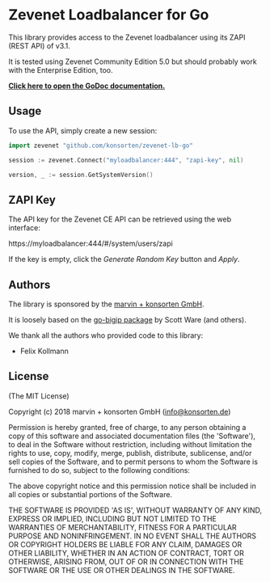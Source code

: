 # Zevenet Loadbalancer for Go

This library provides access to the Zevenet loadbalancer using its ZAPI (REST API) of v3.1.

It is tested using Zevenet Community Edition 5.0 but should probably work with the Enterprise Edition, too.

**[Click here to open the GoDoc documentation.](https://godoc.org/github.com/konsorten/zevenet-lb-go)**

## Usage

To use the API, simply create a new session:

```go
import zevenet "github.com/konsorten/zevenet-lb-go"

session := zevenet.Connect("myloadbalancer:444", "zapi-key", nil)

version, _ := session.GetSystemVersion()
```

## ZAPI Key

The API key for the Zevenet CE API can be retrieved using the web interface:

https://myloadbalancer:444/#/system/users/zapi

If the key is empty, click the *Generate Random Key* button and *Apply*.

## Authors

The library is sponsored by the [marvin + konsorten GmbH](http://www.konsorten.de).

It is loosely based on the [go-bigip package](https://github.com/scottdware/go-bigip) by Scott Ware (and others).

We thank all the authors who provided code to this library:

* Felix Kollmann

## License

(The MIT License)

Copyright (c) 2018 marvin + konsorten GmbH (info@konsorten.de)

Permission is hereby granted, free of charge, to any person obtaining a copy of this software and associated documentation files (the 'Software'), to deal in the Software without restriction, including without limitation the rights to use, copy, modify, merge, publish, distribute, sublicense, and/or sell copies of the Software, and to permit persons to whom the Software is furnished to do so, subject to the following conditions:

The above copyright notice and this permission notice shall be included in all copies or substantial portions of the Software.

THE SOFTWARE IS PROVIDED 'AS IS', WITHOUT WARRANTY OF ANY KIND, EXPRESS OR IMPLIED, INCLUDING BUT NOT LIMITED TO THE WARRANTIES OF MERCHANTABILITY, FITNESS FOR A PARTICULAR PURPOSE AND NONINFRINGEMENT. IN NO EVENT SHALL THE AUTHORS OR COPYRIGHT HOLDERS BE LIABLE FOR ANY CLAIM, DAMAGES OR OTHER LIABILITY, WHETHER IN AN ACTION OF CONTRACT, TORT OR OTHERWISE, ARISING FROM, OUT OF OR IN CONNECTION WITH THE SOFTWARE OR THE USE OR OTHER DEALINGS IN THE SOFTWARE.
